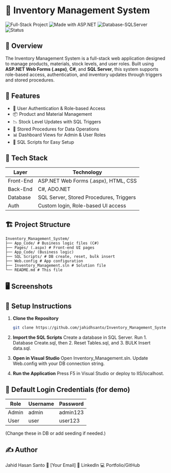 # 🧾 Inventory Management System

![Full-Stack Project](https://img.shields.io/badge/Type-Full--Stack-blueviolet)
![Made with ASP.NET](https://img.shields.io/badge/Made%20With-ASP.NET-blue)
![Database-SQLServer](https://img.shields.io/badge/Database-SQL_Server-lightgrey)
![Status](https://img.shields.io/badge/Status-In_Progress-yellow)

## 📌 Overview

The Inventory Management System is a full-stack web application designed to manage products, materials, stock levels, and user roles. Built using **ASP.NET Web Forms (.aspx)**, **C#**, and **SQL Server**, this system supports role-based access, authentication, and inventory updates through triggers and stored procedures.

## 🚀 Features

- 🔐 User Authentication & Role-based Access
- 📦 Product and Material Management
- 📉 Stock Level Updates with SQL Triggers
- 📁 Stored Procedures for Data Operations
- 📊 Dashboard Views for Admin & User Roles
- 📎 SQL Scripts for Easy Setup

## 🧰 Tech Stack

| Layer     | Technology                              |
| --------- | --------------------------------------- |
| Front-End | ASP.NET Web Forms (.aspx), HTML, CSS    |
| Back-End  | C#, ADO.NET                             |
| Database  | SQL Server, Stored Procedures, Triggers |
| Auth      | Custom login, Role-based UI access      |

## 🏗️ Project Structure
```
Inventory_Management_System/
├── App_Code/ # Business logic files (C#)
├── Pages/ (.aspx) # Front-end UI pages
├── App_Code/ (Business logic)
├── SQL Scripts/ # DB create, reset, bulk insert
├── Web.config # App configuration
├── Inventory_Management.sln # Solution file
└── README.md # This file
```

## 🖥️ Screenshots

## 📂 Setup Instructions

1. **Clone the Repository**
   ```bash
   git clone https://github.com/jahidhsanto/Inventory_Management_System.git
   ```
2. **Import the SQL Scripts**
   Create a database in SQL Server.
   Run 1. Database Create.sql, then 2. Reset Tables.sql, and 3. BULK Insert data.sql.
3. **Open in Visual Studio**
   Open Inventory_Management.sln.
   Update Web.config with your DB connection string.

4. **Run the Application**
   Press F5 in Visual Studio or deploy to IIS/localhost.

## 🔐 Default Login Credentials (for demo)

| Role  | Username | Password |
| ----- | -------- | -------- |
| Admin | admin    | admin123 |
| User  | user     | user123  |

(Change these in DB or add seeding if needed.)

## ✍️ Author

Jahid Hasan Santo
📧 [Your Email]
🔗 LinkedIn
💻 Portfolio/GitHub
